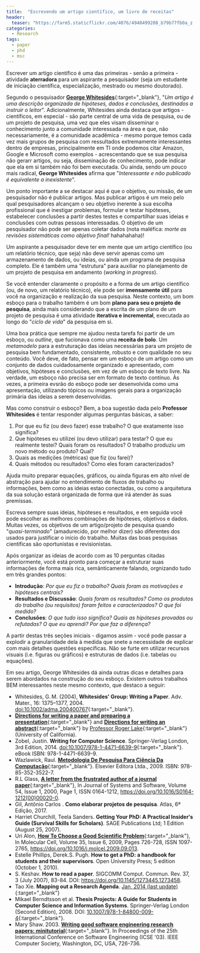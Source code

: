 ```yaml
---
title:  "Escrevendo um artigo científico, um livro de receitas"
header:
  teaser: "https://farm5.staticflickr.com/4076/4940499208_b79b77fb0a_z.jpg"
categories: 
  - Research
tags:
  - paper
  - phd
  - msc
---
```


Escrever um artigo científico é uma das primeiras - senão a primeira - atividade **aterradora** para um aspirante a pesquisador (seja um estudante de iniciação científica, especialização, mestrado ou mesmo doutorado).

Segundo o pesquisador [**George Whitesides**](http://gmwgroup.harvard.edu/content.php?page=gwhitesides){:target="_blank"}, "_Um artigo é uma descrição organizada de hipóteses, dados e conclusões, destinados a instruir o leitor_". Adicionalmente, Whitesides ainda destaca que artigos - científicos, em especial - são parte central de uma vida de pesquisa, ou de um projeto de pesquisa, uma vez que eles visam disseminar o conhecimento junto a comunidade interessada na área e que, não necessariamente, é a comunidade acadêmica - mesmo porque temos cada vez mais grupos de pesquisa com ressultados extremamente interessantes dentro de empresas, principalmente em TI onde podemos citar Amazon, Google e Microsoft como exemplos - acrescentando que se sua pesquisa não gerarr artigos, ou seja, disseminação de conhecimento, pode indicar que ela em si também não foi bem executada. Ou ainda, sendo um pouco mais radical, **George Whitesides** afirma que "_Interessante e não publicado é equivalente a inexistente_".

Um ponto importante a se destacar aqui é que o objetivo, ou missão, de um pesquisador não é publicar artigos. Mas publicar artigos é um meio pelo qual pesquisadores alcançam o seu objetivo inerente à sua escolha profissional que é inestigar problemas, formular e testar hipóteses, estabelecer conclusões a partir destes testes e compartilhar suas ideias e conclusões com outras pessoas interessadas. O objetivo de um pesquisador não pode ser apenas coletar dados (nota maléfica: _morte as revisões sistemáticas como objetivo final!_ hahahahaha)!

Um aspirante a pesquisador deve ter em mente que um artigo científico (ou um relatório técnico, que seja) não deve servir apenas como um armazenamento de dados, ou ideias, ou ainda um programa de pesquisa completo. Ele é também uma "estrutura" para auxiliar no planejamento de um projeto de pesquisa em andamento (_working in progress_).

Se você entender claramente o propósito e a forma de um artigo científico (ou, de novo, um relatório técnico), ele pode ser **imensamente útil** para você na organização e realização da sua pesquisa. Neste contexto, um bom esboço para o trabalho também é um bom **plano para seu o projeto de pesquisa**, ainda mais considerando que a escrita de um plano de um projeto de pesquisa é uma atividade **iterativa e incremental**, executada ao longo do "_ciclo de vida_" da pesquisa em si.

Uma boa prática que sempre me ajudou nesta tarefa foi partir de um esboço, ou _outline_, que fucionava como uma **receita de bolo**. Um _metamodelo_ para a estruturação das ideias necessárias para um projeto de pesquisa bem fundamentado, consistente, robusto e com qualidade no seu conteúdo. Você deve, de fato, pensar em um esboço de um artigo como um conjunto de dados cuidadosamente organizado e apresentado, com objetivos, hipóteses e conclusões, em vez de um esboço de texto livre. Na verdade, um esboço não precisa ser em formato de texto contínuo. Às vezes, a primeira evsrão do esboço pode ser desenvolvida como uma apresentação, utilizando tópicos ou imagens gerais para a organização primária das ideias a serem desenvolvidas.

Mas como construir o esboço? Bem, a boa sugestão dada pelo **Professor Whitesides** é tentar responder algumas perguntas básicas, a saber:

  1. Por que eu fiz (ou devo fazer) esse trabalho? O que exatamente isso significa?
  1. Que hipóteses eu utilizei (ou devo utilizar) para testar? O que eu realmente testei? Quais foram os resultados? O trabalho produziu um novo método ou produto? Qual?
  1. Quais as medições (métricas) que fiz (ou farei)?
  1. Quais métodos ou resultados? Como eles foram caracterizados?

Ajuda muito preparar equações, gráficos, ou ainda figuras em alto nível de abstração para ajudar no entendimento de fluxos de trabalho ou informações, bem como as ideias estao conectadas, ou como a arquitetura da sua solução estará organizada de forma que irá atender às suas premissas.

Escreva sempre suas ideias, hipóteses e resultados, e em seguida você pode escolher as melhores combinações de hipóteses, objetivos e dados. Muitas vezes, os objetivos de um artigo/projeto de pesquisa quando "_quasi-terminado_" (amadurecido, por melhor dizer) são diferentes dos usados para justificar o início do trabalho. Muitas das boas pesquisas científicas são oportunistas e revisionistas.

Após organizar as ideias de acordo com as 10 perguntas citadas anteriormente, você está pronto para começar a estruturar suas informações de forma mais rica, semânticamente falando, orgnizando tudo em três grandes pontos:

  - **Introdução**: _Por que eu fiz o trabalho? Quais foram as motivações e hipóteses centrais?_
  - **Resultados e Discussão**: _Quais foram os resultados? Como os produtos do trabalho (ou requisitos) foram feitos e caracterizados? O que foi medido?_
  - **Conclusões**: _O que tudo isso significa? Quais as hipóteses provadas ou refutadas? O que eu aprendi? Por que faz a diferença?_

A partir destas três seções iniciais - digamos assim - você pode passar a explodir a granularidade dela à medida que snete a necessidade de explicar com mais detalhes questões específicas. Não se furte em utilizar recursos visuais (i.e. figuras ou gráficos) e estruturas de dados (i.e. tabelas ou equações).

Em seu artigo, George Whitesides dá ainda outras dicas e detalhes para serem abordados na construção do seu esboço. Existem outros trabalhos BEM interessantes neste mesmo contexto, que destaco a seguir:

  * Whitesides, G. M. (2004), **Whitesides' Group: Writing a Paper**. Adv. Mater., 16: 1375–1377, 2004. [doi:10.1002/adma.200400767](http://dx.doi.org/10.1002/adma.200400767){:target="_blank"}.
  * [**Directions for writing a paper and preparing a presentation**](http://www.physics.ohio-state.edu/~wilkins/onepage/){:target="_blank"} and [**Directions for writing an abstract**](http://www.ee.ucr.edu/~rlake/Abstracts.doc){:target="_blank"} by [Professor Roger Lake](http://www.ee.ucr.edu/~rlake/){:target="_blank"} (University of California).
  * Zobel, Justin. **Writing for Computer Science**. Springer-Verlag London, 3rd Edition, 2014. [doi:10.1007/978-1-4471-6639-9](https://www.springer.com/us/book/9781447166382){:target="_blank"}. eBook ISBN: 978-1-4471-6639-9.
  * Wazlawick, Raul. [**Metodologia De Pesquisa Para Ciência Da Computação**](http://www.sciencedirect.com/science/book/9788535235227){:target="_blank"}. Elsevier Editora Ltda., 2009. ISBN: 978-85-352-3522-7.
  * R.L Glass, [**A letter from the frustrated author of a journal paper**](http://www.sciencedirect.com/science/article/pii/S0164121200000200){:target="_blank"}, In Journal of Systems and Software, Volume 54, Issue 1, 2000, Page 1, ISSN 0164-1212, <https://doi.org/10.1016/S0164-1212(00)00020-0>.
  * Gil, Antônio Carlos . **Como elaborar projetos de pesquisa**. Atlas, 6ª Edição, 2017.
  * Harriet Churchill, Teela Sanders. **Getting Your PhD: A Practical Insider′s Guide (Survival Skills for Scholars)**. SAGE Publications Ltd; 1 Edition (August 25, 2007).
  * Uri Alon, [**How To Choose a Good Scientific Problem**](http://www.sciencedirect.com/science/article/pii/S1097276509006418){:target="_blank"}, In Molecular Cell, Volume 35, Issue 6, 2009, Pages 726-728, ISSN 1097-2765, <https://doi.org/10.1016/j.molcel.2009.09.013>.
  * Estelle Phillips, Derek.S. Pugh. **How to get a PhD: a handbook for students and their supervisors**. Open University Press; 5 edition (October 1, 2010).
  * S. Keshav. **How to read a paper**. SIGCOMM Comput. Commun. Rev. 37, 3 (July 2007), 83-84. DOI: <https://doi.org/10.1145/1273445.1273458>.
  * Tao Xie. **Mapping out a Research Agenda**. [Jan, 2014 (last update)](http://taoxie.cs.illinois.edu/publications/researchagenda.pdf){:target="_blank"}
  * Mikael Berndtsson et al. **Thesis Projects: A Guide for Students in Computer Science and Information Systems**. Springer-Verlag London (Second Edition), 2008. DOI: [10.1007/978-1-84800-009-4](https://www.springer.com/la/book/9781848000087){:target="_blank"}.
  * Mary Shaw. 2003. [**Writing good software engineering research papers: minitutorial**](https://dl.acm.org/citation.cfm?id=776816.776925){:target="_blank"}. In Proceedings of the 25th International Conference on Software Engineering (ICSE '03). IEEE Computer Society, Washington, DC, USA, 726-736.
